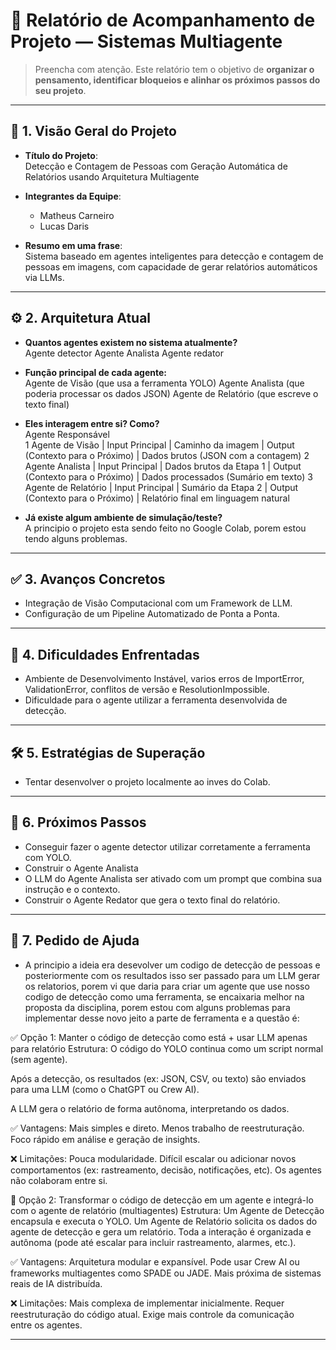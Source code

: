 # 📄 Relatório de Acompanhamento de Projeto — Sistemas Multiagente

> Preencha com atenção. Este relatório tem o objetivo de **organizar o pensamento, identificar bloqueios e alinhar os próximos passos do seu projeto**.

---

## 🧠 1. Visão Geral do Projeto

- **Título do Projeto**:  
  Detecção e Contagem de Pessoas com Geração Automática de Relatórios usando Arquitetura Multiagente

- **Integrantes da Equipe**:  
  - Matheus Carneiro
  - Lucas Daris

- **Resumo em uma frase**:  
  Sistema baseado em agentes inteligentes para detecção e contagem de pessoas em imagens, com capacidade de gerar relatórios automáticos via LLMs.

---

## ⚙️ 2. Arquitetura Atual

- **Quantos agentes existem no sistema atualmente?**  
  Agente detector
  Agente Analista
  Agente redator

- **Função principal de cada agente:**  
  Agente de Visão (que usa a ferramenta YOLO)
  Agente Analista (que poderia processar os dados JSON)
  Agente de Relatório (que escreve o texto final)

- **Eles interagem entre si? Como?**  
Agente Responsável		
1	Agente de Visão	    | Input Principal | Caminho da imagem	      | Output (Contexto para o Próximo) | Dados brutos (JSON com a contagem)
2	Agente Analista     | Input Principal	| Dados brutos da Etapa 1	| Output (Contexto para o Próximo) | Dados processados (Sumário em texto)
3	Agente de Relatório | Input Principal	| Sumário da Etapa 2	    | Output (Contexto para o Próximo) | Relatório final em linguagem natural


- **Já existe algum ambiente de simulação/teste?**  
  A principio o projeto esta sendo feito no Google Colab, porem estou tendo alguns problemas.

---

## ✅ 3. Avanços Concretos

- Integração de Visão Computacional com um Framework de LLM.
- Configuração de um Pipeline Automatizado de Ponta a Ponta.

---

## 🧱 4. Dificuldades Enfrentadas

- Ambiente de Desenvolvimento Instável, varios erros de ImportError, ValidationError, conflitos de versão e ResolutionImpossible.
- Dificuldade para o agente utilizar a ferramenta desenvolvida de detecção.

---

## 🛠️ 5. Estratégias de Superação

- Tentar desenvolver o projeto localmente ao inves do Colab.

---

## 🎯 6. Próximos Passos

- Conseguir fazer o agente detector utilizar corretamente a ferramenta com YOLO.
- Construir o Agente Analista
- O LLM do Agente Analista ser ativado com um prompt que combina sua instrução e o contexto.
- Construir o Agente Redator que gera o texto final do relatório.

---

## 📢 7. Pedido de Ajuda

- A principio a ideia era desevolver um codigo de detecção de pessoas e posteriormente com os resultados isso ser passado para um LLM gerar os relatorios, porem vi que daria para criar um agente que use nosso codigo de detecção como uma ferramenta, se encaixaria melhor na proposta da disciplina, porem estou com alguns problemas para implementar desse novo jeito a parte de ferramenta e a questão é:

✅ Opção 1: Manter o código de detecção como está + usar LLM apenas para relatório
Estrutura:
O código do YOLO continua como um script normal (sem agente).

Após a detecção, os resultados (ex: JSON, CSV, ou texto) são enviados para uma LLM (como o ChatGPT ou Crew AI).

A LLM gera o relatório de forma autônoma, interpretando os dados.

✅ Vantagens:
Mais simples e direto.
Menos trabalho de reestruturação.
Foco rápido em análise e geração de insights.

❌ Limitações:
Pouca modularidade.
Difícil escalar ou adicionar novos comportamentos (ex: rastreamento, decisão, notificações, etc).
Os agentes não colaboram entre si.

🧠 Opção 2: Transformar o código de detecção em um agente e integrá-lo com o agente de relatório (multiagentes)
Estrutura:
Um Agente de Detecção encapsula e executa o YOLO.
Um Agente de Relatório solicita os dados do agente de detecção e gera um relatório.
Toda a interação é organizada e autônoma (pode até escalar para incluir rastreamento, alarmes, etc.).

✅ Vantagens:
Arquitetura modular e expansível.
Pode usar Crew AI ou frameworks multiagentes como SPADE ou JADE.
Mais próxima de sistemas reais de IA distribuída.

❌ Limitações:
Mais complexa de implementar inicialmente.
Requer reestruturação do código atual.
Exige mais controle da comunicação entre os agentes.

---
